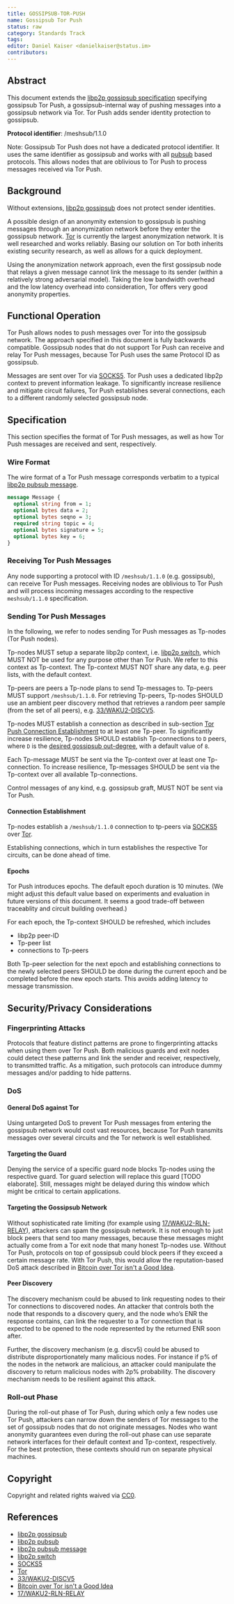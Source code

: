 ```yaml
---
title: GOSSIPSUB-TOR-PUSH
name: Gossipsub Tor Push
status: raw
category: Standards Track
tags:
editor: Daniel Kaiser <danielkaiser@status.im>
contributors:
---
```


## Abstract

This document extends the [libp2p gossipsub specification](https://github.com/libp2p/specs/blob/master/pubsub/gossipsub/README.md)
specifying gossipsub Tor Push,
a gossipsub-internal way of pushing messages into a gossipsub network via Tor.
Tor Push adds sender identity protection to gossipsub.

**Protocol identifier**: /meshsub/1.1.0

Note: Gossipsub Tor Push does not have a dedicated protocol identifier.
It uses the same identifier as gossipsub and
works with all [pubsub](https://github.com/libp2p/specs/tree/master/pubsub)
based protocols.
This allows nodes that are oblivious to Tor Push to process messages received via
Tor Push.

## Background

Without extensions, [libp2p gossipsub](https://github.com/libp2p/specs/blob/master/pubsub/gossipsub/README.md)
does not protect sender identities.

A possible design of an anonymity extension to gossipsub
is pushing messages through an anonymization network
before they enter the gossipsub network.
[Tor](https://www.torproject.org/) is currently the largest anonymization network.
It is well researched and works reliably.
Basing our solution on Tor both inherits existing security research,
as well as allows for a quick deployment.

Using the anonymization network approach,
even the first gossipsub node that relays a given message
cannot link the message to its sender
(within a relatively strong adversarial model).
Taking the low bandwidth overhead and the low latency overhead into consideration,
Tor offers very good anonymity properties.

## Functional Operation

Tor Push allows nodes to push messages over Tor into the gossipsub network.
The approach specified in this document is fully backwards compatible.
Gossipsub nodes that do not support Tor Push can receive and relay Tor Push messages,
because Tor Push uses the same Protocol ID as gossipsub.

Messages are sent over Tor via [SOCKS5](https://www.rfc-editor.org/rfc/rfc1928).
Tor Push uses a dedicated libp2p context to prevent information leakage.
To significantly increase resilience and mitigate circuit failures,
Tor Push establishes several connections,
each to a different randomly selected gossipsub node.

## Specification

This section specifies the format of Tor Push messages,
as well as how Tor Push messages are received and sent, respectively.

### Wire Format

The wire format of a Tor Push message corresponds verbatim to a typical
[libp2p pubsub message](https://github.com/libp2p/specs/tree/master/pubsub#the-message).

```protobuf
message Message {
  optional string from = 1;
  optional bytes data = 2;
  optional bytes seqno = 3;
  required string topic = 4;
  optional bytes signature = 5;
  optional bytes key = 6;
}
```

### Receiving Tor Push Messages

Any node supporting a protocol with ID `/meshsub/1.1.0` (e.g. gossipsub),
can receive Tor Push messages.
Receiving nodes are oblivious to Tor Push and
will process incoming messages according to the respective `meshsub/1.1.0` specification.

### Sending Tor Push Messages

In the following, we refer to nodes sending Tor Push messages as Tp-nodes
(Tor Push nodes).

Tp-nodes MUST setup a separate libp2p context, i.e. [libp2p switch](https://docs.libp2p.io/concepts/multiplex/switch/),
which MUST NOT be used for any purpose other than Tor Push.
We refer to this context as Tp-context.
The Tp-context MUST NOT share any data, e.g. peer lists, with the default context.

Tp-peers are peers a Tp-node plans to send Tp-messages to.
Tp-peers MUST support `/meshsub/1.1.0`.
For retrieving Tp-peers,
Tp-nodes SHOULD use an ambient peer discovery method
that retrieves a random peer sample (from the set of all peers),
e.g. [33/WAKU2-DISCV5](../../waku/standards/core/33/discv5.md).

Tp-nodes MUST establish a connection as described in sub-section
[Tor Push Connection Establishment](#connection-establishment) to at least one Tp-peer.
To significantly increase resilience,
Tp-nodes SHOULD establish Tp-connections to `D` peers,
where `D` is the [desired gossipsub out-degree](https://github.com/libp2p/specs/blob/master/pubsub/gossipsub/gossipsub-v1.0.md#parameters),
with a default value of `8`.

Each Tp-message MUST be sent via the Tp-context over at least one Tp-connection.
To increase resilience,
Tp-messages SHOULD be sent via the Tp-context over all available Tp-connections.

Control messages of any kind, e.g. gossipsub graft, MUST NOT be sent via Tor Push.

#### Connection Establishment

Tp-nodes establish a `/meshsub/1.1.0` connection to tp-peers via
[SOCKS5](https://www.rfc-editor.org/rfc/rfc1928) over [Tor](https://www.torproject.org/).

Establishing connections, which in turn establishes the respective Tor circuits,
can be done ahead of time.

#### Epochs

Tor Push introduces epochs.
The default epoch duration is 10 minutes.
(We might adjust this default value based on experiments and
evaluation in future versions of this document.
It seems a good trade-off between traceablity and circuit building overhead.)

For each epoch, the Tp-context SHOULD be refreshed, which includes

* libp2p peer-ID
* Tp-peer list
* connections to Tp-peers

Both Tp-peer selection for the next epoch and
establishing connections to the newly selected peers
SHOULD be done during the current epoch
and be completed before the new epoch starts.
This avoids adding latency to message transmission.

## Security/Privacy Considerations

### Fingerprinting Attacks

Protocols that feature distinct patterns are prone to fingerprinting attacks
when using them over Tor Push.
Both malicious guards and exit nodes could detect these patterns
and link the sender and receiver, respectively, to transmitted traffic.
As a mitigation, such protocols can introduce dummy messages and/or
padding to hide patterns.

### DoS

#### General DoS against Tor

Using untargeted DoS to prevent Tor Push messages
from entering the gossipsub network would cost vast resources,
because Tor Push transmits messages over several circuits and
the Tor network is well established.

#### Targeting the Guard

Denying the service of a specific guard node
blocks Tp-nodes using the respective guard.
Tor guard selection will replace this guard [TODO elaborate].
Still, messages might be delayed during this window
which might be critical to certain applications.

#### Targeting the Gossipsub Network

Without sophisticated rate limiting (for example using [17/WAKU2-RLN-RELAY](../../waku/standards/core/17/rln-relay.md)),
attackers can spam the gossipsub network.
It is not enough to just block peers that send too many messages,
because these messages might actually come from a Tor exit node
that many honest Tp-nodes use.
Without Tor Push,
protocols on top of gossipsub could block peers
if they exceed a certain message rate.
With Tor Push, this would allow the reputation-based DoS attack described in
[Bitcoin over Tor isn't a Good Idea](https://ieeexplore.ieee.org/abstract/document/7163022).

#### Peer Discovery

The discovery mechanism could be abused to link requesting nodes
to their Tor connections to discovered nodes.
An attacker that controls both the node that responds to a discovery query,
and the node who’s ENR the response contains,
can link the requester to a Tor connection
that is expected to be opened to the node represented by the returned ENR soon after.

Further, the discovery mechanism (e.g. discv5)
could be abused to distribute disproportionately many malicious nodes.
For instance if p% of the nodes in the network are malicious,
an attacker could manipulate the discovery to return malicious nodes with 2p% probability.
The discovery mechanism needs to be resilient against this attack.

### Roll-out Phase

During the roll-out phase of Tor Push, during which only a few nodes use Tor Push,
attackers can narrow down the senders of Tor messages
to the set of gossipsub nodes that do not originate messages.
Nodes who want anonymity guarantees even during the roll-out phase
can use separate network interfaces for their default context and
Tp-context, respectively.
For the best protection, these contexts should run on separate physical machines.

## Copyright

Copyright and related rights waived via [CC0](https://creativecommons.org/publicdomain/zero/1.0/).

## References

* [libp2p gossipsub](https://github.com/libp2p/specs/blob/master/pubsub/gossipsub/README.md)
* [libp2p pubsub](https://github.com/libp2p/specs/tree/master/pubsub)
* [libp2p pubsub message](https://github.com/libp2p/specs/tree/master/pubsub#the-message)
* [libp2p switch](https://docs.libp2p.io/concepts/multiplex/switch)
* [SOCKS5](https://www.rfc-editor.org/rfc/rfc1928)
* [Tor](https://www.torproject.org/)
* [33/WAKU2-DISCV5](../../waku/standards/core/33/discv5.md)
* [Bitcoin over Tor isn't a Good Idea](https://ieeexplore.ieee.org/abstract/document/7163022)
* [17/WAKU2-RLN-RELAY](../../waku/standards/core/17/rln-relay.md)
